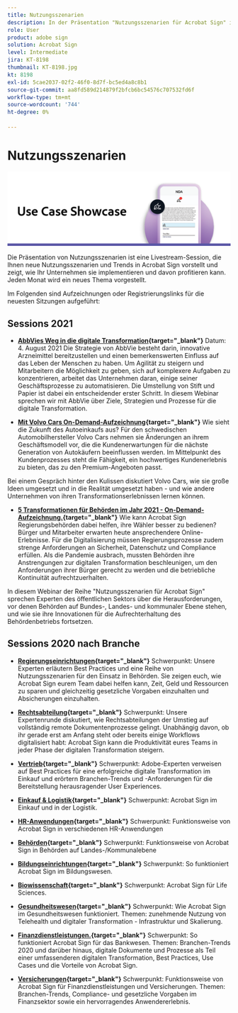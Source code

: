 ```yaml
---
title: Nutzungsszenarien
description: In der Präsentation "Nutzungsszenarien für Acrobat Sign" im Livestream erfahrt ihr, wie neue Nutzungsszenarien und Trends in eurem Unternehmen umgesetzt werden und wie ihr davon profitieren könnt
role: User
product: adobe sign
solution: Acrobat Sign
level: Intermediate
jira: KT-8198
thumbnail: KT-8198.jpg
kt: 8198
exl-id: 5cae2037-02f2-46f0-8d7f-bc5ed4a8c8b1
source-git-commit: aa8fd589d214879f2bfcb6bc54576c707532fd6f
workflow-type: tm+mt
source-wordcount: '744'
ht-degree: 0%

---
```


# Nutzungsszenarien

![Nutzungsszenario-Banner](../assets/UCSC_Rebrand.png)

Die Präsentation von Nutzungsszenarien ist eine Livestream-Session, die Ihnen neue Nutzungsszenarien und Trends in Acrobat Sign vorstellt und zeigt, wie Ihr Unternehmen sie implementieren und davon profitieren kann. Jeden Monat wird ein neues Thema vorgestellt.

Im Folgenden sind Aufzeichnungen oder Registrierungslinks für die neuesten Sitzungen aufgeführt:

## Sessions 2021

* **[AbbVies Weg in die digitale Transformation](https://use-case-showcase-with-abbvie.joinus.adobeevents.com/){target="_blank"}**
Datum: 4. August 2021 Die Strategie von AbbVie besteht darin, innovative Arzneimittel bereitzustellen und einen bemerkenswerten Einfluss auf das Leben der Menschen zu haben. Um Agilität zu steigern und Mitarbeitern die Möglichkeit zu geben, sich auf komplexere Aufgaben zu konzentrieren, arbeitet das Unternehmen daran, einige seiner Geschäftsprozesse zu automatisieren. Die Umstellung von Stift und Papier ist dabei ein entscheidender erster Schritt. In diesem Webinar sprechen wir mit AbbVie über Ziele, Strategien und Prozesse für die digitale Transformation.

* **[Mit Volvo Cars On-Demand-Aufzeichnung](https://gateway.on24.com/wcc/eh/2172296/lp/2963219/adobe-sign-use-case-showcase%3A-featuring-volvo-cars/){target="_blank"}**
Wie sieht die Zukunft des Autoeinkaufs aus? Für den schwedischen Automobilhersteller Volvo Cars nehmen sie Änderungen an ihrem Geschäftsmodell vor, die die Kundenerwartungen für die nächste Generation von Autokäufern beeinflussen werden. Im Mittelpunkt des Kundenprozesses steht die Fähigkeit, ein hochwertiges Kundenerlebnis zu bieten, das zu den Premium-Angeboten passt.

Bei einem Gespräch hinter den Kulissen diskutiert Volvo Cars, wie sie große Ideen umgesetzt und in die Realität umgesetzt haben - und wie andere Unternehmen von ihren Transformationserlebnissen lernen können.

* **[5 Transformationen für Behörden im Jahr 2021 - On-Demand-Aufzeichnung.](https://gateway.on24.com/wcc/eh/2172296/lp/2790280/5-ways-government-agencies-will-transform-in-2021-/){target="_blank"}**
Wie kann Acrobat Sign Regierungsbehörden dabei helfen, ihre Wähler besser zu bedienen? Bürger und Mitarbeiter erwarten heute ansprechendere Online-Erlebnisse. Für die Digitalisierung müssen Regierungsprozesse zudem strenge Anforderungen an Sicherheit, Datenschutz und Compliance erfüllen. Als die Pandemie ausbrach, mussten Behörden ihre Anstrengungen zur digitalen Transformation beschleunigen, um den Anforderungen ihrer Bürger gerecht zu werden und die betriebliche Kontinuität aufrechtzuerhalten.

In diesem Webinar der Reihe &quot;Nutzungsszenarien für Acrobat Sign&quot; sprechen Experten des öffentlichen Sektors über die Herausforderungen, vor denen Behörden auf Bundes-, Landes- und kommunaler Ebene stehen, und wie sie ihre Innovationen für die Aufrechterhaltung des Behördenbetriebs fortsetzen.

## Sessions 2020 nach Branche

* **[Regierungseinrichtungen](https://event.on24.com/wcc/r/2790280/7FFF27458A6834FDF8C73C5149637590?partnerref=EXL){target="_blank"}**
Schwerpunkt: Unsere Experten erläutern Best Practices und eine Reihe von Nutzungsszenarien für den Einsatz in Behörden. Sie zeigen euch, wie Acrobat Sign eurem Team dabei helfen kann, Zeit, Geld und Ressourcen zu sparen und gleichzeitig gesetzliche Vorgaben einzuhalten und Absicherungen einzuhalten.

* **[Rechtsabteilung](https://event.on24.com/wcc/r/2634329/292CA0B317E56600A114508CC55376BF?partnerref=EXL){target="_blank"}**
Schwerpunkt: Unsere Expertenrunde diskutiert, wie Rechtsabteilungen der Umstieg auf vollständig remote Dokumentenprozesse gelingt. Unabhängig davon, ob ihr gerade erst am Anfang steht oder bereits einige Workflows digitalisiert habt: Acrobat Sign kann die Produktivität eures Teams in jeder Phase der digitalen Transformation steigern.

* **[Vertrieb](https://acrobat.adobe.com/us/en/business/webinars/adobe-sign-use-case-showcase-sales.html){target="_blank"}**
Schwerpunkt: Adobe-Experten verweisen auf Best Practices für eine erfolgreiche digitale Transformation im Einkauf und erörtern Branchen-Trends und -Anforderungen für die Bereitstellung herausragender User Experiences.

* **[Einkauf &amp; Logistik](https://event.on24.com/wcc/r/2514418/278FB6F16C198E2B866CF487AF9514F6){target="_blank"}**
Schwerpunkt: Acrobat Sign im Einkauf und in der Logistik.

* **[HR-Anwendungen](https://event.on24.com/wcc/r/2351937/D9E34A102F309DFCAF0D07D5192BD66D){target="_blank"}**
Schwerpunkt: Funktionsweise von Acrobat Sign in verschiedenen HR-Anwendungen

* **[Behörden](https://event.on24.com/wcc/r/2351937/D9E34A102F309DFCAF0D07D5192BD66D){target="_blank"}**
Schwerpunkt: Funktionsweise von Acrobat Sign in Behörden auf Landes-/Kommunalebene

* **[Bildungseinrichtungen](https://event.on24.com/wcc/r/2241711/762243D5EE65DAC44D3AE7BCCD3388A7){target="_blank"}**
Schwerpunkt: So funktioniert Acrobat Sign im Bildungswesen.

* **[Biowissenschaft](https://event.on24.com/wcc/r/2204781/2C266134D08DDE48E17C77746F192AA6){target="_blank"}**
Schwerpunkt: Acrobat Sign für Life Sciences.

* **[Gesundheitswesen](https://event.on24.com/wcc/r/2202626/1D60C42BD396AE273CB09CF53F1051BE){target="_blank"}**
Schwerpunkt: Wie Acrobat Sign im Gesundheitswesen funktioniert. Themen: zunehmende Nutzung von Telehealth und digitaler Transformation - Infrastruktur und Skalierung.

* **[Finanzdienstleistungen.](https://event.on24.com/wcc/r/2177152/40A4315A5D32F21AFB5EB03E25C15992){target="_blank"}**
Schwerpunkt: So funktioniert Acrobat Sign für das Bankwesen. Themen: Branchen-Trends 2020 und darüber hinaus, digitale Dokumente und Prozesse als Teil einer umfassenderen digitalen Transformation, Best Practices, Use Cases und die Vorteile von Acrobat Sign.

* **[Versicherungen](https://event.on24.com/wcc/r/2162717/1449ED610AD3B545004079728D9AE0F6){target="_blank"}**
Schwerpunkt: Funktionsweise von Acrobat Sign für Finanzdienstleistungen und Versicherungen. Themen: Branchen-Trends, Compliance- und gesetzliche Vorgaben im Finanzsektor sowie ein hervorragendes Anwendererlebnis.
